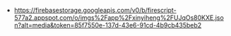 - https://firebasestorage.googleapis.com/v0/b/firescript-577a2.appspot.com/o/imgs%2Fapp%2Fxinyiheng%2FUJqOs80KXE.json?alt=media&token=85f7550e-137d-43e6-91cd-4b9cb435beb2
